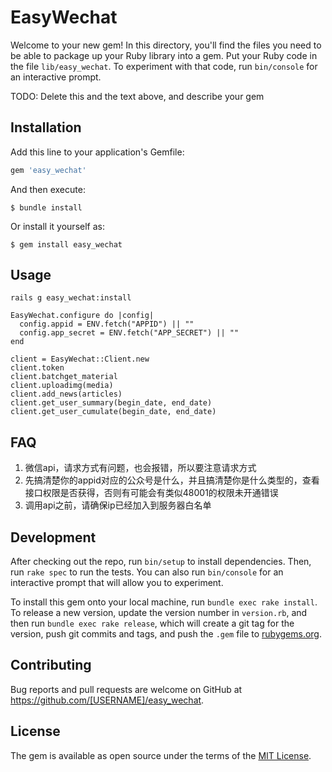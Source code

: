 # EasyWechat

Welcome to your new gem! In this directory, you'll find the files you need to be able to package up your Ruby library into a gem. Put your Ruby code in the file `lib/easy_wechat`. To experiment with that code, run `bin/console` for an interactive prompt.

TODO: Delete this and the text above, and describe your gem

## Installation

Add this line to your application's Gemfile:

```ruby
gem 'easy_wechat'
```

And then execute:

    $ bundle install

Or install it yourself as:

    $ gem install easy_wechat

## Usage

```
rails g easy_wechat:install

EasyWechat.configure do |config|
  config.appid = ENV.fetch("APPID") || ""
  config.app_secret = ENV.fetch("APP_SECRET") || ""
end

client = EasyWechat::Client.new
client.token
client.batchget_material
client.uploadimg(media)
client.add_news(articles)
client.get_user_summary(begin_date, end_date)
client.get_user_cumulate(begin_date, end_date)
```

## FAQ
1. 微信api，请求方式有问题，也会报错，所以要注意请求方式
2. 先搞清楚你的appid对应的公众号是什么，并且搞清楚你是什么类型的，查看接口权限是否获得，否则有可能会有类似48001的权限未开通错误
3. 调用api之前，请确保ip已经加入到服务器白名单

## Development

After checking out the repo, run `bin/setup` to install dependencies. Then, run `rake spec` to run the tests. You can also run `bin/console` for an interactive prompt that will allow you to experiment.

To install this gem onto your local machine, run `bundle exec rake install`. To release a new version, update the version number in `version.rb`, and then run `bundle exec rake release`, which will create a git tag for the version, push git commits and tags, and push the `.gem` file to [rubygems.org](https://rubygems.org).

## Contributing

Bug reports and pull requests are welcome on GitHub at https://github.com/[USERNAME]/easy_wechat.


## License

The gem is available as open source under the terms of the [MIT License](https://opensource.org/licenses/MIT).
